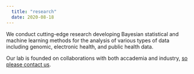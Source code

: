 ```yaml
---
  title: "research"
  date: 2020-08-18
---
```


We conduct cutting-edge research developing Bayesian statistical and machine learning methods for the analysis of various types of data including genomic, electronic health, and public health data. 

Our lab is founded on collaborations with both accademia and industry, [so please contact us](mailto:JustinSilverman@psu.edu).


